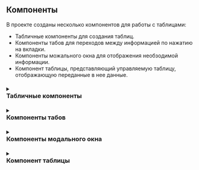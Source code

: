 ## Компоненты

<p style="margin-bottom: 10px;">В проекте созданы несколько компонентов для работы с таблицами:</p>

- Табличные компоненты для создания таблиц.
- Компоненты табов для переходов между информацией по нажатию на вкладки.
- Компоненты можального окна для отображения необзодимой информации.
- Компонент таблицы, представляющий управляемую таблицу, отображающую переданные в нее данные.

<br style="content: ''; display: block; margin: 20px 0;">

<details style="margin: 10px 0 20px 0;">
  <summary>
    <h3 style="margin: 0;">Табличные компоненты</h3>
  </summary>

  <p style="margin-top: 20px;">Компоненты для работы с таблицами.</p>

<h3 style="margin-bottom: 10px;">Table</h3>

Компонент `Table` представляет собой HTML тег `<table>`, который можно использовать для отображения данных в виде таблицы.

<h3 style="margin-bottom: 10px;">THeader</h3>
 
Компонент `THeader` представляет собой HTML тег `<thead>`, используемый для создания заголовка таблицы.

<h3 style="margin-bottom: 10px;">THead</h3>

Компонент `THead` представляет собой HTML тег `<th>`, который используется для создания ячеек заголовка таблицы.

<h3 style="margin-bottom: 10px;">TBody</h3>

Компонент `TBody` представляет собой HTML тег `<tbody>`, используемый для создания тела таблицы.

<h3 style="margin-bottom: 10px;">TRow</h3>

Компонент `TRow` представляет собой HTML тег `<tr>`, который используется для создания строк таблицы.

<h3 style="margin-bottom: 10px;">TCell</h3>

Компонент `TCell` представляет собой HTML тег `<td>`, который используется для создания ячеек в строках таблицы.

<h3 style="margin-bottom: 10px;">TLoaderRow</h3>

Компонент `TLoaderRow` представляет собой специальную строку таблицы для отображения прелоадера или заглушек во время загрузки данных. Он может использоваться для создания анимированных элементов загрузки в таблице.

> Параметры `TLoaderRow`
>
> - `styleCellSus`: CSS класс стиля ячейки заглушки.
> - `styleSusDiv`: CSS класс стиля для содержимого заглушки.
> - `countSusRows`: Количество заглушек строк по умолчанию равно 5.
> - `isFade`: Флаг, указывающий на необходимость плавного исчезновения заглушек.
> - `minFadeOpacity`: Минимальная непрозрачность заглушек, указывается в диапазоне [0, 100].

<h4 style="margin: 16px 0 4px 0;">Использование</h4>

Пример использования компонентов:

```jsx
import {
  Table,
  THeader,
  THead,
  TBody,
  TRow,
  TCell,
  TLoaderRow,
} from "./components/Table";

const MyTable = ({ isLoading, loaderProps }) => (
  <Table>
    <THeader>
      <TRow>
        <THead>Column 1</THead>
        <THead>Column 2</THead>
      </TRow>
    </THeader>
    <TBody>
      {isLoading ? (
        <TLoaderRow {...loaderProps} />
      ) : (
        <>
          <TRow>
            <TCell>Row 1, Cell 1</TCell>
            <TCell>Row 1, Cell 2</TCell>
          </TRow>
          <TRow>
            <TCell>Row 2, Cell 1</TCell>
            <TCell>Row 2, Cell 2</TCell>
          </TRow>
        </>
      )}
    </TBody>
  </Table>
);
```

---

</details>

<details  style="margin: 10px 0 20px 0;">
  <summary>
    <h3 style="margin: 0;">Компоненты табов</h3>
  </summary>

<p style="margin-top: 20px;">Компоненты для создания интерфейса с вкладками (табами).</p>

<h3 style="margin-bottom: 10px;">Tabs</h3>

`Tabs` является оберткой для компонентов табов. Он предоставляет контекст для управления активной вкладкой и стилями табов.

> Параметры `Tabs`
>
> - `defaultValue` (обязательный): Изначально активная вкладка.
> - `className`: Дополнительные классы для стилизации.
> - `styleTriggers`: Стили для триггеров (кнопок табов).
> - `styleActiveTriggers`: Стили для активных триггеров.

<h3 style="margin-bottom: 10px;">TabList</h3>

`TabList` представляет собой обертку для списка кнопок табов.

> Параметры `TabList`
>
> - `className`: Дополнительные классы для стилизации.

<h3 style="margin-bottom: 10px;">TabTrigger</h3>

`TabTrigger` представляет собой кнопку для переключения между табами.

> Параметры `TabTrigger`
>
> - `value` (обязательный): Уникальное значение таба.
> - `styleActiveTrigger`: Стили для активной кнопки таба.
> - `className`: Дополнительные классы для стилизации.

<h3 style="margin-bottom: 10px;">TabContent</h3>

`TabContent` представляет собой содержимое для каждого таба.

> Параметры `TabContent`
>
> - `value` (обязательный): Уникальное значение таба, с которым связано содержимое.
> - `className`: Дополнительные классы для стилизации.

<h4 style="margin: 16px 0 4px 0;">Использование</h4>

Пример использования компонентов:

```jsx
import { Tabs, TabList, TabTrigger, TabContent } from "./components/Tabs";

const MyTable = () => (
  <Tabs defaultValue="a">
    <TabList>
      <TabTrigger value="a">Tab A</TabTrigger>
      <TabTrigger value="b">Tab B</TabTrigger>
    </TabList>
    <TabContent value="a">Content A</TabContent>
    <TabContent value="b">Content B</TabContent>
  </Tabs>
);
```

---

</details>

<details  style="margin: 10px 0 20px 0;">
  <summary>
    <h3 style="margin: 0;">Компоненты модального окна</h3>
  </summary>

<p style="margin-top: 20px;">Компоненты для создания модального окна с контекстом управления.</p>

<h3 style="margin-bottom: 10px;">ModalProvider</h3>

`ModalProvider` является провайдером контекста для управления состоянием модального окна. Он должен оборачивать компоненты, которые будут использовать модальные окна.

> Параметры `ModalProvider`
>
> - `children` (обязательный): Дочерние компоненты, которые будут иметь доступ к контексту модального окна.

<h4 style="margin: 16px 0 4px 0;">Использование</h4>

Пример использования компонента:

```jsx
import { ModalProvider } from "./components/Modal";

const App = () => (
  <ModalProvider>
    <YourComponents />
  </ModalProvider>
);
```

<h3 style="margin-bottom: 10px;">useModal</h3>

`useModal` представляет хук, который предоставляет доступ к контексту модального окна. Его можно использовать для открытия и закрытия модального окна, а также для получения состояния модального окна.

> Переменные `useModal`
>
> - `isOpen`: Состояние открытости модального окна.
> - `setIsOpen`: Функция открытия модального окна. Принимает параметры: `modalContent` – компонент контента, `modalData` - данные любого формата.
> - `closeModal`: Функция закрытия модального окна.
> - `modalContent`: Компонент, который отображается внутри модального окна при использовании `<ModalBroker/>`.
> - `modalData`: Данные, которые передаются в компонент `<ModalBroker/>`.

<h3 style="margin-bottom: 10px;">ModalBroker</h3>

`ModalBroker` представляет собой компонент, который отвечает за рендеринг модального окна. Он использует контекст для управления отображением модального окна.

> Параметры `ModalBroker`
>
> - `styleModalBG`: Дополнительные классы для стилизации фона модального окна.
> - `styleModalContainer`: Дополнительные классы для стилизации контейнера модального окна.
> - `styleModalHeader`: Дополнительные классы для стилизации заголовка модального окна.
> - `styleModalContent`: Дополнительные классы для стилизации контента модального окна.
> - `styleCloseModal`: Дополнительные классы для стилизации кнопки закрытия модального окна.

<h4 style="margin: 16px 0 4px 0;">Использование</h4>

Первый пример (без использования `ModalBroker`):

```jsx
// jsx

import { useModal } from "./components/Modal";
import "./style.css";

export default function YourComponent() {
  const { openModal, closeModal, isOpen } = useModal();

  const handleOpenModal = () => {
    openModal({});
  };

  return (
    <div className="page">
      <button onClick={handleOpenModal}>Open Modal</button>
      {isOpen && (
        <div className="modal-wrapper" onClick={closeModal}>
          Modal Wrapper
          <div className="custom-modal" onClick={(e) => e.stopPropagation()}>
            Custom Modal ...Modal Content...
            <button className="close-modal" onClick={closeModal}>
              ✕
            </button>
          </div>
        </div>
      )}
    </div>
  );
}
```

```css
/* css */

.page,
.modal-wrapper {
  width: 100%;
  height: 100%;
}

.modal-wrapper {
  display: flex;
  justify-content: center;
  align-items: center;
  position: fixed;
  background-color: rgba(0, 0, 0, 0.4);
  top: 0;
  left: 0;
  right: 0;
  bottom: 0;
}

.custom-modal {
  position: relative;
  width: 200px;
  height: 100px;
  background-color: white;
  padding: 5px;
}

.close-modal {
  position: absolute;
  right: 0;
  top: 0;
  padding: 0 5px;
}
```

Второй пример (с использованием `ModalBroker`, Tailwind и TypeScript):

```tsx
// tsx

import { useModal, ModalBroker, ModalDataType } from "./components/Modal";

export default function YourComponent() {
  const { openModal, closeModal } = useModal();

  const handleOpenModal = () => {
    openModal({
      content: <ModalContent />,
      data: {
        textOpen: "Модальное окно открыто в: ",
        dateOpen: new Date(),
        closeModal: closeModal,
      },
    });
  };

  const modalProps = {
    styleModalBG: "flex justify-center",
    styleModalHeader: "border-b border-neutral-800",
  };

  return (
    <div className="page">
      <button onClick={handleOpenModal}>Открыть модальное окно</button>
      <ModalBroker {...modalProps} />
    </div>
  );
}

const ModalContent = ({ modalData }: ModalDataType) => {
  const { textOpen, dateOpen, closeModal } = modalData;

  const dateString = dateOpen.toLocaleString();

  return (
    <button onClick={closeModal}>
      {textOpen}
      {dateString}
    </button>
  );
};
```

---

</details>

<details  style="margin: 10px 0 20px 0;">
  <summary>
    <h3 style="margin: 0;">Компонент таблицы</h3>
  </summary>

  <p style="margin-top: 20px;">Компонент <code>CustomTable</code> предназначен для отображения данных в виде табличной структуры. Он поддерживает заголовок таблицы, строки данных и возможность отображения загрузочных состояний.</p>

> Параметры `CustomTable`
>
> - `data`: Массив объектов, представляющих данные типа <code><string, string | number | boolean></code> для отображения в таблице.
> - `colContentHeader`: Объект, определяющий заголовки столбцов таблицы и соответствующие им ключи данных типа <code><string, string | number></code>.
> - `isLoading`: Флаг указывающий на состояние загрузки данных.
> - `tableProps`: Объект, содержащий дополнительные классы для стилизации компонента таблицы.
>
>   <p style="margin: -11px 0 0 1px; font-weight: 500">Поля <code>tableProps</code>:</p>
>
>   - `styleWrapper`: Стили обертки таблицы.
>   - `styleContainer`: Стили контейнера таблицы.
>   - `styleHeader`: Стили шапки таблицы.
>   - `styleHBSeparator`: Стили разделителя шапки и тела таблицы.
>   - `styleBod`: Стили тела таблицы.
>
> - `headerProps`: Объект, содержащий дополнительные классы для стилизации заголовка таблицы.
>
>   <p style="margin: -11px 0 0 1px; font-weight: 500">Поля <code>headerProps</code>:</p>
>
>   - `styleHeaderRow`: Стили строки шапки таблицы.
>   - `styleHeaderCell`: Стили ячеек шапки таблицы.
>
> - `bodyProps`: Объект, содержащий дополнительные классы для стилизации строк и ячеек данных таблицы.
>
>   <p style="margin: -11px 0 0 1px; font-weight: 500">Поля <code>bodyProps</code>:</p>
>
>   - `styleBodyRow`: Стили строки тела таблицы.
>   - `styleBodyCell`: Стили ячеек тела таблицы.
>   - `additionalHandlers`: Передаваемый строке тела таблицы массив функций, активирующихся по нажатию на строку.
>
> - `loaderProps`: Объект, содержащий параметры для отображения загрузочных состояний.
>
>   <p style="margin: -11px 0 0 1px; font-weight: 500">Поля <code>loaderProps</code>:</p>
>
>   - `styleCellSus`: Стили ячейки, представляющей обертку для ячейки предзагрузки.
>   - `styleSusDiv`: Стили прелоадера строки.
>   - `countSusRows`: Количество прелоадеров строки.
>   - `isFade`: Наличие угасания кадой следующей строки.
>   - `minFadeOpacity`: Значение минимального значения прозрачности последнего элемента прелоадера строки.

<h4 style="margin: 16px 0 4px 0;">Использование</h4>

Пример объявления компонента со всеми параметрами:

```tsx
// tsx

import CustomTable from "./components/CustomTable";

export default function YourComponent() {
  const anotherData: Record<string, string | number | boolean>[] = [
    {
      userId: 1,
      id: 1,
      title: "delectus aut autem",
      completed: false,
    },
    {
      userId: 1,
      id: 2,
      title: "quis ut nam facilis et officia qui",
      completed: false,
    },
    {
      userId: 1,
      id: 3,
      title: "fugiat veniam minus",
      completed: false,
    },
  ];

  const f1 = () => console.log("Сейчас сработал");
  const f2 = () => console.log("additionalHandlers");

  return (
    <CustomTable
      data={anotherData}
      colContentHeader={{
        userId: "User's ID",
        id: "ID",
        title: "Title",
        completed: "Comleted",
      }}
      headerProps={{
        styleHeaderRow: "",
        styleHeaderCell: "",
      }}
      loaderProps={{
        styleCellSus: "p-1 px-2",
        styleSusDiv: "border h-[36.5px] w-full bg-white/20",
        countSusRows: 8,
        isFade: true,
        minFadeOpacity: 15,
      }}
      bodyProps={{
        styleBodyRow: "cursor-pointer",
        styleBodyCell: "select-none",
        additionalHandlers: [f1, f2],
      }}
      tableProps={{
        styleWrapper: "rounded-md",
        styleContainer: "rounded-md bg-neutral-900/20",
        styleTable: "",
        styleHeader: "bg-cyan-800 text-nowrap",
        styleHBSeparator: "h-2",
        styleBody: "",
      }}
      isLoading={false}
    />
  );
}
```

---

</details>

